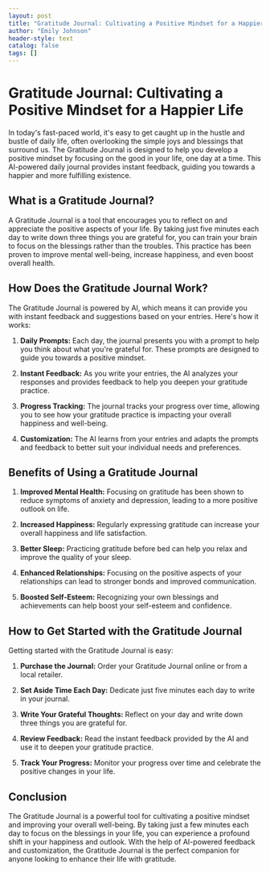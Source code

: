 ```yaml
---
layout: post
title: "Gratitude Journal: Cultivating a Positive Mindset for a Happier Life"
author: "Emily Johnson"
header-style: text
catalog: false
tags: []
---
```


# Gratitude Journal: Cultivating a Positive Mindset for a Happier Life

In today's fast-paced world, it's easy to get caught up in the hustle and bustle of daily life, often overlooking the simple joys and blessings that surround us. The Gratitude Journal is designed to help you develop a positive mindset by focusing on the good in your life, one day at a time. This AI-powered daily journal provides instant feedback, guiding you towards a happier and more fulfilling existence.

## What is a Gratitude Journal?

A Gratitude Journal is a tool that encourages you to reflect on and appreciate the positive aspects of your life. By taking just five minutes each day to write down three things you are grateful for, you can train your brain to focus on the blessings rather than the troubles. This practice has been proven to improve mental well-being, increase happiness, and even boost overall health.

## How Does the Gratitude Journal Work?

The Gratitude Journal is powered by AI, which means it can provide you with instant feedback and suggestions based on your entries. Here's how it works:

1. **Daily Prompts:** Each day, the journal presents you with a prompt to help you think about what you're grateful for. These prompts are designed to guide you towards a positive mindset.

2. **Instant Feedback:** As you write your entries, the AI analyzes your responses and provides feedback to help you deepen your gratitude practice.

3. **Progress Tracking:** The journal tracks your progress over time, allowing you to see how your gratitude practice is impacting your overall happiness and well-being.

4. **Customization:** The AI learns from your entries and adapts the prompts and feedback to better suit your individual needs and preferences.

## Benefits of Using a Gratitude Journal

1. **Improved Mental Health:** Focusing on gratitude has been shown to reduce symptoms of anxiety and depression, leading to a more positive outlook on life.

2. **Increased Happiness:** Regularly expressing gratitude can increase your overall happiness and life satisfaction.

3. **Better Sleep:** Practicing gratitude before bed can help you relax and improve the quality of your sleep.

4. **Enhanced Relationships:** Focusing on the positive aspects of your relationships can lead to stronger bonds and improved communication.

5. **Boosted Self-Esteem:** Recognizing your own blessings and achievements can help boost your self-esteem and confidence.

## How to Get Started with the Gratitude Journal

Getting started with the Gratitude Journal is easy:

1. **Purchase the Journal:** Order your Gratitude Journal online or from a local retailer.

2. **Set Aside Time Each Day:** Dedicate just five minutes each day to write in your journal.

3. **Write Your Grateful Thoughts:** Reflect on your day and write down three things you are grateful for.

4. **Review Feedback:** Read the instant feedback provided by the AI and use it to deepen your gratitude practice.

5. **Track Your Progress:** Monitor your progress over time and celebrate the positive changes in your life.

## Conclusion

The Gratitude Journal is a powerful tool for cultivating a positive mindset and improving your overall well-being. By taking just a few minutes each day to focus on the blessings in your life, you can experience a profound shift in your happiness and outlook. With the help of AI-powered feedback and customization, the Gratitude Journal is the perfect companion for anyone looking to enhance their life with gratitude.